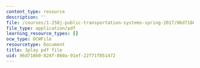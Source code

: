 ```yaml
---
content_type: resource
description: ''
file: /courses/1-258j-public-transportation-systems-spring-2017/96d71860824f860a91ef22f71f851472_aLqEG43nKVE.pdf
file_type: application/pdf
learning_resource_types: []
ocw_type: OCWFile
resourcetype: Document
title: 3play pdf file
uid: 96d71860-824f-860a-91ef-22f71f851472
---
```

